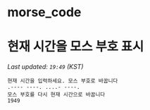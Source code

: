 # morse_code
# 현재 시간을 모스 부호 표시
<!-- MORSE_TIME_START -->
_Last updated: `19:49` (KST)_

```
현재 시간을 입력하세요. 모스 부호로 바꿉니다
.---- ----. ....- ----.
모스 부호를 다시 현재 시간으로 바꿉니다
1949
```
<!-- MORSE_TIME_END -->
